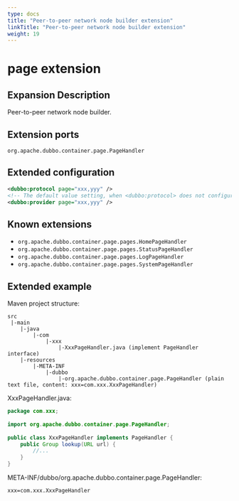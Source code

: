 ```yaml
---
type: docs
title: "Peer-to-peer network node builder extension"
linkTitle: "Peer-to-peer network node builder extension"
weight: 19
---
```


# page extension

## Expansion Description

Peer-to-peer network node builder.

## Extension ports

`org.apache.dubbo.container.page.PageHandler`

## Extended configuration

```xml
<dubbo:protocol page="xxx,yyy" />
<!-- The default value setting, when <dubbo:protocol> does not configure the page attribute, use this configuration -->
<dubbo:provider page="xxx,yyy" />
```

## Known extensions

* `org.apache.dubbo.container.page.pages.HomePageHandler`
* `org.apache.dubbo.container.page.pages.StatusPageHandler`
* `org.apache.dubbo.container.page.pages.LogPageHandler`
* `org.apache.dubbo.container.page.pages.SystemPageHandler`

## Extended example

Maven project structure:

```
src
 |-main
    |-java
        |-com
            |-xxx
                |-XxxPageHandler.java (implement PageHandler interface)
    |-resources
        |-META-INF
            |-dubbo
                |-org.apache.dubbo.container.page.PageHandler (plain text file, content: xxx=com.xxx.XxxPageHandler)
```

XxxPageHandler.java:

```java
package com.xxx;
 
import org.apache.dubbo.container.page.PageHandler;
 
public class XxxPageHandler implements PageHandler {
    public Group lookup(URL url) {
        //...
    }
}
```

META-INF/dubbo/org.apache.dubbo.container.page.PageHandler:

```properties
xxx=com.xxx.XxxPageHandler
```